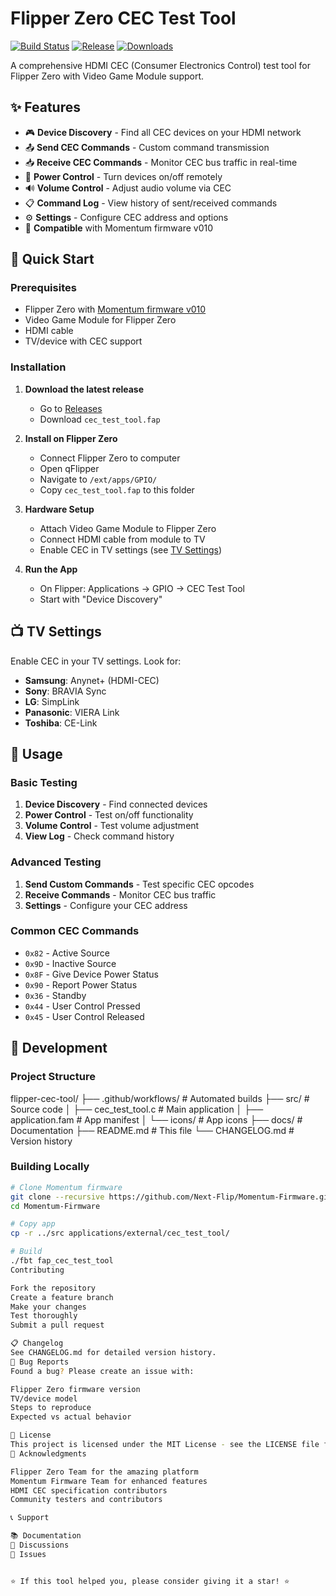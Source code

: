 # Flipper Zero CEC Test Tool

[![Build Status](https://github.com/Dannykeren/flipper-cec-tool/workflows/Build%20Flipper%20CEC%20Tool/badge.svg)](https://github.com/Dannykeren/flipper-cec-tool/actions)
[![Release](https://img.shields.io/github/v/release/Dannykeren/flipper-cec-tool)](https://github.com/Dannykeren/flipper-cec-tool/releases)
[![Downloads](https://img.shields.io/github/downloads/Dannykeren/flipper-cec-tool/total)](https://github.com/Dannykeren/flipper-cec-tool/releases)

A comprehensive HDMI CEC (Consumer Electronics Control) test tool for Flipper Zero with Video Game Module support.

## ✨ Features

- 🎮 **Device Discovery** - Find all CEC devices on your HDMI network
- 📤 **Send CEC Commands** - Custom command transmission
- 📥 **Receive CEC Commands** - Monitor CEC bus traffic in real-time
- 🔌 **Power Control** - Turn devices on/off remotely
- 🔊 **Volume Control** - Adjust audio volume via CEC
- 📋 **Command Log** - View history of sent/received commands
- ⚙️ **Settings** - Configure CEC address and options
- 🎯 **Compatible** with Momentum firmware v010

## 🚀 Quick Start

### Prerequisites
- Flipper Zero with [Momentum firmware v010](https://github.com/Next-Flip/Momentum-Firmware)
- Video Game Module for Flipper Zero
- HDMI cable
- TV/device with CEC support

### Installation

1. **Download the latest release**
   - Go to [Releases](https://github.com/YOUR_USERNAME/flipper-cec-tool/releases)
   - Download `cec_test_tool.fap`

2. **Install on Flipper Zero**
   - Connect Flipper Zero to computer
   - Open qFlipper
   - Navigate to `/ext/apps/GPIO/`
   - Copy `cec_test_tool.fap` to this folder

3. **Hardware Setup**
   - Attach Video Game Module to Flipper Zero
   - Connect HDMI cable from module to TV
   - Enable CEC in TV settings (see [TV Settings](#tv-settings))

4. **Run the App**
   - On Flipper: Applications → GPIO → CEC Test Tool
   - Start with "Device Discovery"

## 📺 TV Settings

Enable CEC in your TV settings. Look for:
- **Samsung**: Anynet+ (HDMI-CEC)
- **Sony**: BRAVIA Sync
- **LG**: SimpLink
- **Panasonic**: VIERA Link
- **Toshiba**: CE-Link

## 🎯 Usage

### Basic Testing
1. **Device Discovery** - Find connected devices
2. **Power Control** - Test on/off functionality
3. **Volume Control** - Test volume adjustment
4. **View Log** - Check command history

### Advanced Testing
1. **Send Custom Commands** - Test specific CEC opcodes
2. **Receive Commands** - Monitor CEC bus traffic
3. **Settings** - Configure your CEC address

### Common CEC Commands
- `0x82` - Active Source
- `0x9D` - Inactive Source
- `0x8F` - Give Device Power Status
- `0x90` - Report Power Status
- `0x36` - Standby
- `0x44` - User Control Pressed
- `0x45` - User Control Released

## 🔧 Development

### Project Structure
flipper-cec-tool/
├── .github/workflows/    # Automated builds
├── src/                  # Source code
│   ├── cec_test_tool.c  # Main application
│   ├── application.fam  # App manifest
│   └── icons/           # App icons
├── docs/                # Documentation
├── README.md           # This file
└── CHANGELOG.md        # Version history

### Building Locally
```bash
# Clone Momentum firmware
git clone --recursive https://github.com/Next-Flip/Momentum-Firmware.git
cd Momentum-Firmware

# Copy app
cp -r ../src applications/external/cec_test_tool/

# Build
./fbt fap_cec_test_tool
Contributing

Fork the repository
Create a feature branch
Make your changes
Test thoroughly
Submit a pull request

📋 Changelog
See CHANGELOG.md for detailed version history.
🐛 Bug Reports
Found a bug? Please create an issue with:

Flipper Zero firmware version
TV/device model
Steps to reproduce
Expected vs actual behavior

📄 License
This project is licensed under the MIT License - see the LICENSE file for details.
🙏 Acknowledgments

Flipper Zero Team for the amazing platform
Momentum Firmware Team for enhanced features
HDMI CEC specification contributors
Community testers and contributors

📞 Support

📚 Documentation
💬 Discussions
🐛 Issues


⭐ If this tool helped you, please consider giving it a star! ⭐
